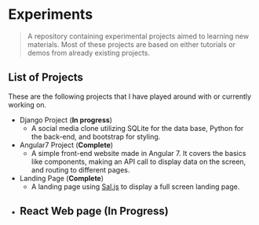 #  Experiments

> A repository containing experimental projects aimed to learning new materials. Most of these projects are based on either tutorials or demos from already existing projects.

## List of Projects

These are the following projects that I have played around with or currently working on.

- Django Project (**In progress**)
  - A social media clone utilizing SQLite for the data base, Python for the back-end, and bootstrap for styling.
- Angular7 Project (**Complete**)
  - A simple front-end website made in Angular 7. It covers the basics like components, making an API call to display data on the screen, and routing to different pages.
- Landing Page (**Complete**)
  - A landing page using [Sal.js](https://github.com/mciastek/sal) to display a full screen landing page.
- React Web page (**In Progress**)
  - 
